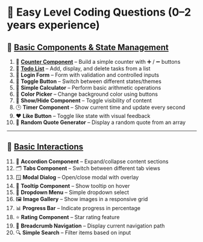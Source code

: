 # 🔰 Easy Level Coding Questions (0–2 years experience)


## 🧩 [Basic Components & State Management](/machine-coding)

1. 🔢 **[Counter Component](/machine-coding/counter-examples)** – Build a simple counter with ➕ / ➖ buttons
2. 📝 **[Todo List](/machine-coding/todo-examples)** – Add, display, and delete tasks from a list
3. 🔐 **Login Form** – Form with validation and controlled inputs
4. 🔄 **Toggle Button** – Switch between different states/themes
5. 🧮 **Simple Calculator** – Perform basic arithmetic operations
6. 🎨 **Color Picker** – Change background color using buttons
7. 👻 **Show/Hide Component** – Toggle visibility of content
8. 🕒 **Timer Component** – Show current time and update every second
9. ❤️ **Like Button** – Toggle like state with visual feedback
10. 📜 **Random Quote Generator** – Display a random quote from an array

---

## 🧠 [Basic Interactions](/machine-coding)

11. 📂 **Accordion Component** – Expand/collapse content sections
12. 🗂️ **Tabs Component** – Switch between different tab views
13. 🪟 **Modal Dialog** – Open/close modal with overlay
14. 💬 **Tooltip Component** – Show tooltip on hover
15. 🔽 **Dropdown Menu** – Simple dropdown select
16. 🖼️ **Image Gallery** – Show images in a responsive grid
17. 📊 **Progress Bar** – Indicate progress in percentage
18. ⭐ **Rating Component** – Star rating feature
19. 🧭 **Breadcrumb Navigation** – Display current navigation path
20. 🔍 **Simple Search** – Filter items based on input
